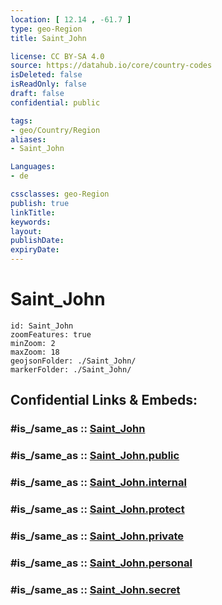 ```yaml
---
location: [ 12.14 , -61.7 ] 
type: geo-Region
title: Saint_John

license: CC BY-SA 4.0
source: https://datahub.io/core/country-codes
isDeleted: false
isReadOnly: false
draft: false
confidential: public

tags:
- geo/Country/Region
aliases:
- Saint_John

Languages:
- de

cssclasses: geo-Region
publish: true
linkTitle: 
keywords: 
layout: 
publishDate: 
expiryDate: 
---
```


# Saint_John

```leaflet
id: Saint_John
zoomFeatures: true 
minZoom: 2 
maxZoom: 18
geojsonFolder: ./Saint_John/
markerFolder: ./Saint_John/
```


## Confidential Links & Embeds: 

### #is_/same_as :: [Saint_John](/_Standards/Earth/Continent/America~Caribbean/Grenada/parishes~Grenada/Saint_John.md) 

### #is_/same_as :: [Saint_John.public](/_public/Earth/Continent/America~Caribbean/Grenada/parishes~Grenada/Saint_John.public.md) 

### #is_/same_as :: [Saint_John.internal](/_internal/Earth/Continent/America~Caribbean/Grenada/parishes~Grenada/Saint_John.internal.md) 

### #is_/same_as :: [Saint_John.protect](/_protect/Earth/Continent/America~Caribbean/Grenada/parishes~Grenada/Saint_John.protect.md) 

### #is_/same_as :: [Saint_John.private](/_private/Earth/Continent/America~Caribbean/Grenada/parishes~Grenada/Saint_John.private.md) 

### #is_/same_as :: [Saint_John.personal](/_personal/Earth/Continent/America~Caribbean/Grenada/parishes~Grenada/Saint_John.personal.md) 

### #is_/same_as :: [Saint_John.secret](/_secret/Earth/Continent/America~Caribbean/Grenada/parishes~Grenada/Saint_John.secret.md)

